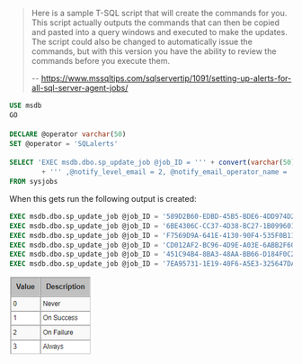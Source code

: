 
> Here is a sample T-SQL script that will create the commands for you. This script actually outputs the commands that can then be copied and pasted into a query windows and executed to make the updates. The script could also be changed to automatically issue the commands, but with this version you have the ability to review the commands before you execute them.
>
> -- <https://www.mssqltips.com/sqlservertip/1091/setting-up-alerts-for-all-sql-server-agent-jobs/>

```sql
USE msdb
GO

DECLARE @operator varchar(50)
SET @operator = 'SQLalerts'

SELECT 'EXEC msdb.dbo.sp_update_job @job_ID = ''' + convert(varchar(50),job_id)
        + ''' ,@notify_level_email = 2, @notify_email_operator_name = ''' + @operator + ''''
FROM sysjobs
```

When this gets run the following output is created:

```sql
EXEC msdb.dbo.sp_update_job @job_ID = '589D2B60-EDBD-45B5-BDE6-4DD974D20D25' ,@notify_level_email = 2, @notify_email_operator_name = 'SQLalerts'
EXEC msdb.dbo.sp_update_job @job_ID = '6BE4306C-CC37-4D38-BC27-1B099601EF6A' ,@notify_level_email = 2, @notify_email_operator_name = 'SQLalerts'
EXEC msdb.dbo.sp_update_job @job_ID = 'F7569D9A-641E-4130-90F4-535F0B11FC1E' ,@notify_level_email = 2, @notify_email_operator_name = 'SQLalerts'
EXEC msdb.dbo.sp_update_job @job_ID = 'CD012AF2-BC96-4D9E-A03E-6ABB2F6048AF' ,@notify_level_email = 2, @notify_email_operator_name = 'SQLalerts'
EXEC msdb.dbo.sp_update_job @job_ID = '451C94B4-8BA3-48AA-BB66-D184F0C25556' ,@notify_level_email = 2, @notify_email_operator_name = 'SQLalerts'
EXEC msdb.dbo.sp_update_job @job_ID = '7EA95731-1E19-40F6-A5E3-325647DACDE9' ,@notify_level_email = 2, @notify_email_operator_name = 'SQLalerts'
```

![notify level](/assets/images/2022-03-03-13-46-46.png)
